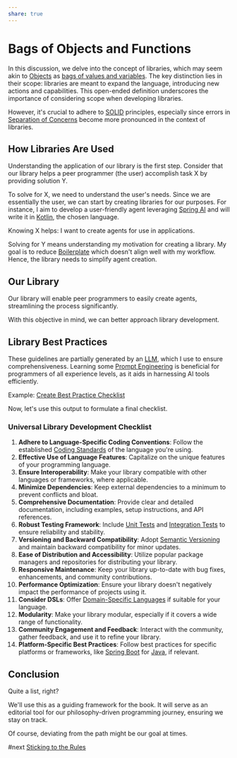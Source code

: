 ```yaml
---
share: true
---
```


# Bags of Objects and Functions

In this discussion, we delve into the concept of libraries, which may seem akin to [Objects](Objects.html) as [bags of values and variables](bags%20of%20values%20and%20variables.html). The key distinction lies in their scope: libraries are meant to expand the language, introducing new actions and capabilities. This open-ended definition underscores the importance of considering scope when developing libraries.

However, it's crucial to adhere to [SOLID](SOLID.md) principles, especially since errors in [Separation of Concerns](Separation%20of%20Concerns.md) become more pronounced in the context of libraries.

## How Libraries Are Used

Understanding the application of our library is the first step. Consider that our library helps a peer programmer (the user) accomplish task X by providing solution Y.

To solve for X, we need to understand the user's needs. Since we are essentially the user, we can start by creating libraries for our purposes. For instance, I aim to develop a user-friendly agent leveraging [Spring AI](./Spring%20AI.md) and will write it in [Kotlin](Kotlin.html), the chosen language.

Knowing X helps: I want to create agents for use in applications.

Solving for Y means understanding my motivation for creating a library. My goal is to reduce [Boilerplate](Boilerplate.md) which doesn't align well with my workflow. Hence, the library needs to simplify agent creation.

## Our Library

Our library will enable peer programmers to easily create agents, streamlining the process significantly.

With this objective in mind, we can better approach library development.

## Library Best Practices

These guidelines are partially generated by an [LLM](LLM.html), which I use to ensure comprehensiveness. Learning some [Prompt Engineering](Prompt%20Engineering) is beneficial for programmers of all experience levels, as it aids in harnessing AI tools efficiently.

Example: [Create Best Practice Checklist](./Create%20Best%20Practice%20Checklist.md)

Now, let's use this output to formulate a final checklist.

### Universal Library Development Checklist

1. **Adhere to Language-Specific Coding Conventions**: Follow the established [Coding Standards](Coding%20Standards.md) of the language you're using.
2. **Effective Use of Language Features**: Capitalize on the unique features of your programming language.
3. **Ensure Interoperability**: Make your library compatible with other languages or frameworks, where applicable.
4. **Minimize Dependencies**: Keep external dependencies to a minimum to prevent conflicts and bloat.
5. **Comprehensive Documentation**: Provide clear and detailed documentation, including examples, setup instructions, and API references.
6. **Robust Testing Framework**: Include [Unit Tests](Unit%20Tests.md) and [Integration Tests](Integration%20Tests.md) to ensure reliability and stability.
7. **Versioning and Backward Compatibility**: Adopt [Semantic Versioning](Semantic%20Versioning.md) and maintain backward compatibility for minor updates.
8. **Ease of Distribution and Accessibility**: Utilize popular package managers and repositories for distributing your library.
9. **Responsive Maintenance**: Keep your library up-to-date with bug fixes, enhancements, and community contributions.
10. **Performance Optimization**: Ensure your library doesn't negatively impact the performance of projects using it.
11. **Consider DSLs**: Offer [Domain-Specific Languages](Domain-Specific%20Languages.md) if suitable for your language.
12. **Modularity**: Make your library modular, especially if it covers a wide range of functionality.
13. **Community Engagement and Feedback**: Interact with the community, gather feedback, and use it to refine your library.
14. **Platform-Specific Best Practices**: Follow best practices for specific platforms or frameworks, like [Spring Boot](Spring%20Boot.md) for [Java](Java.md), if relevant.


## Conclusion

Quite a list, right?

We'll use this as a guiding framework for the book. It will serve as an editorial tool for our philosophy-driven programming journey, ensuring we stay on track.

Of course, deviating from the path might be our goal at times.

#next [Sticking to the Rules](./Sticking%20to%20the%20Rules.md)

